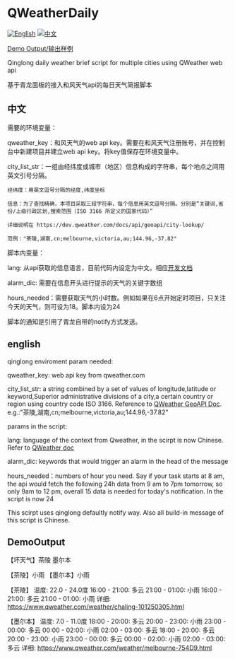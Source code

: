 # QWeatherDaily
[![English](https://img.shields.io/badge/lang-en-blue.svg)](#english)
[![中文](https://img.shields.io/badge/lang-cn-red.svg)](#中文)

[Demo Output/输出样例](#DemoOutput)

Qinglong daily weather brief script for multiple cities using QWeather web api 

基于青龙面板的接入和风天气api的每日天气简报脚本

## 中文
需要的环境变量：

  qweather_key：和风天气的web api key。需要在和风天气注册账号，并在控制台中新建项目并建立web api key。将key值保存在环境变量中。
  
  city_list_str：一组由经纬度或城市（地区）信息构成的字符串，每个地点之间用英文引号分隔。
  
    经纬度：用英文逗号分隔的经度,纬度坐标
    
    信息：为了查找精确，本项目采取三段字符串，每个信息用英文逗号分隔。分别是“关键词,省份/上级行政区划,搜索范围（ISO 3166 所定义的国家代码）”
    
    详细说明在 https://dev.qweather.com/docs/api/geoapi/city-lookup/
    
    范例："茶陵,湖南,cn;melbourne,victoria,au;144.96,-37.82"

脚本内变量：

  lang: 从api获取的信息语言，目前代码内设定为中文。相应[开发文档](https://dev.qweather.com/docs/resource/language/)
  
  alarm_dic: 需要在信息开头进行提示的天气的关键字数组
  
  hours_needed：需要获取天气的小时数。例如如果在6点开始定时项目，只关注今天的天气，则可设为18。脚本内设为24

脚本的通知是引用了青龙自带的notify方式发送。

## english
qinglong enviroment param needed:

  qweather_key: web api key from qweather.com
  
  city_list_str: a string combined by a set of values of longitude,latitude or keyword,Superior administrative divisions of a city,a certain country or region using country code ISO 3166. Reference to [QWeather GeoAPI Doc](https://dev.qweather.com/en/docs/api/geoapi/city-lookup/). e.g.:"茶陵,湖南,cn;melbourne,victoria,au;144.96,-37.82"

params in the script:

  lang: language of the context from Qweather, in the scirpt is now Chinese. Refer to [QWeather doc](https://dev.qweather.com/en/docs/resource/language/)
  
  alarm_dic: keywords that would trigger an alarm in the head of the message
  
  hours_needed：numbers of hour you need. Say if your task starts at 8 am, the api would fetch the following 24h data from 9 am to 7pm tomorrow, so only 9am to 12 pm, overall 15 data is needed for today's notification. In the script is now 24

This scirpt uses qinglong defaultly notify way. Also all build-in message of this script is Chinese.

## DemoOutput
【坏天气】茶陵 墨尔本 

【茶陵】小雨 
【墨尔本】小雨 


【茶陵】
温度: 22.0 - 24.0度
16:00 - 21:00: 多云
21:00 - 01:00: 小雨
16:00 - 21:00: 多云
21:00 - 01:00: 小雨
详细: https://www.qweather.com/weather/chaling-101250305.html

【墨尔本】
温度: 7.0 - 11.0度
18:00 - 20:00: 多云
20:00 - 23:00: 小雨
23:00 - 00:00: 多云
00:00 - 02:00: 小雨
02:00 - 03:00: 多云
18:00 - 20:00: 多云
20:00 - 23:00: 小雨
23:00 - 00:00: 多云
00:00 - 02:00: 小雨
02:00 - 03:00: 多云
详细: https://www.qweather.com/weather/melbourne-754D9.html
